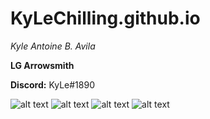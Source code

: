 # KyLeChilling.github.io
*Kyle Antoine B. Avila*

**LG Arrowsmith**

**Discord:** KyLe#1890

![alt text](https://i.pinimg.com/236x/df/88/a8/df88a85b15e34835c6363fd1c8b61cef.jpg) ![alt text](https://i.pinimg.com/236x/0f/5a/3a/0f5a3ab448e9d2e930b46e76a46a3967.jpg) ![alt text](https://i.pinimg.com/236x/01/71/3a/01713aa25897dc84f50763e94faab0f0.jpg) ![alt text](https://i.pinimg.com/236x/8b/ff/dd/8bffdd16478f2aabb6591fb0ef2a88e0.jpg)
